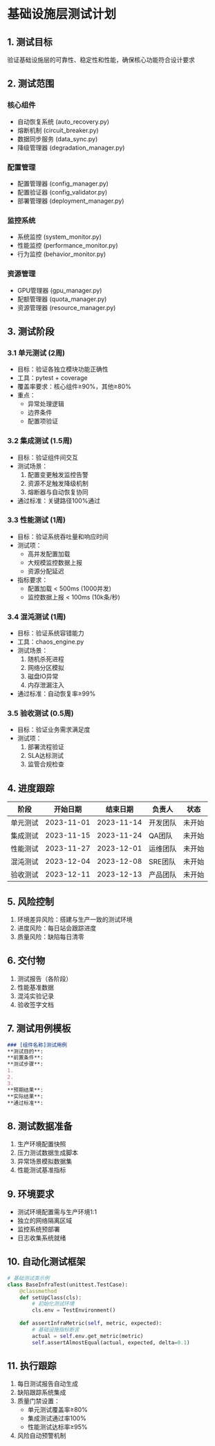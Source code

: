 # 基础设施层测试计划

## 1. 测试目标
验证基础设施层的可靠性、稳定性和性能，确保核心功能符合设计要求

## 2. 测试范围
### 核心组件
- 自动恢复系统 (auto_recovery.py)
- 熔断机制 (circuit_breaker.py) 
- 数据同步服务 (data_sync.py)
- 降级管理器 (degradation_manager.py)

### 配置管理
- 配置管理器 (config_manager.py)
- 配置验证器 (config_validator.py)
- 部署管理器 (deployment_manager.py)

### 监控系统
- 系统监控 (system_monitor.py)
- 性能监控 (performance_monitor.py)
- 行为监控 (behavior_monitor.py)

### 资源管理
- GPU管理器 (gpu_manager.py)
- 配额管理器 (quota_manager.py)
- 资源管理器 (resource_manager.py)

## 3. 测试阶段

### 3.1 单元测试 (2周)
- 目标：验证各独立模块功能正确性
- 工具：pytest + coverage
- 覆盖率要求：核心组件≥90%，其他≥80%
- 重点：
  - 异常处理逻辑
  - 边界条件
  - 配置项验证

### 3.2 集成测试 (1.5周)
- 目标：验证组件间交互
- 测试场景：
  1. 配置变更触发监控告警
  2. 资源不足触发降级机制
  3. 熔断器与自动恢复协同
- 通过标准：关键路径100%通过

### 3.3 性能测试 (1周)
- 目标：验证系统吞吐量和响应时间
- 测试项：
  - 高并发配置加载
  - 大规模监控数据上报
  - 资源分配延迟
- 指标要求：
  - 配置加载 < 500ms (1000并发)
  - 监控数据上报 < 100ms (10k条/秒)

### 3.4 混沌测试 (1周)
- 目标：验证系统容错能力
- 工具：chaos_engine.py
- 测试场景：
  1. 随机杀死进程
  2. 网络分区模拟
  3. 磁盘IO异常
  4. 内存泄漏注入
- 通过标准：自动恢复率≥99%

### 3.5 验收测试 (0.5周)
- 目标：验证业务需求满足度
- 测试项：
  1. 部署流程验证
  2. SLA达标测试
  3. 监管合规检查

## 4. 进度跟踪

| 阶段        | 开始日期   | 结束日期   | 负责人   | 状态     |
|-------------|------------|------------|----------|----------|
| 单元测试    | 2023-11-01 | 2023-11-14 | 开发团队 | 未开始   |
| 集成测试    | 2023-11-15 | 2023-11-24 | QA团队   | 未开始   |
| 性能测试    | 2023-11-27 | 2023-12-01 | 运维团队 | 未开始   |
| 混沌测试    | 2023-12-04 | 2023-12-08 | SRE团队  | 未开始   |
| 验收测试    | 2023-12-11 | 2023-12-13 | 产品团队 | 未开始   |

## 5. 风险控制
1. 环境差异风险：搭建与生产一致的测试环境
2. 进度风险：每日站会跟踪进度
3. 质量风险：缺陷每日清零

## 6. 交付物
1. 测试报告（各阶段）
2. 性能基准数据
3. 混沌实验记录
4. 验收签字文档

## 7. 测试用例模板
```markdown
### [组件名称]测试用例
**测试目的**:
**前置条件**:
**测试步骤**:
1. 
2. 
3. 
**预期结果**:
**实际结果**:
**通过标准**:
```

## 8. 测试数据准备
1. 生产环境配置快照
2. 压力测试数据生成脚本
3. 异常场景模拟数据集
4. 性能测试基准指标

## 9. 环境要求
- 测试环境配置需与生产环境1:1
- 独立的网络隔离区域
- 监控系统预部署
- 日志收集系统就绪

## 10. 自动化测试框架
```python
# 基础测试类示例
class BaseInfraTest(unittest.TestCase):
    @classmethod
    def setUpClass(cls):
        # 初始化测试环境
        cls.env = TestEnvironment()
        
    def assertInfraMetric(self, metric, expected):
        # 基础设施指标断言
        actual = self.env.get_metric(metric)
        self.assertAlmostEqual(actual, expected, delta=0.1)
```

## 11. 执行跟踪
1. 每日测试报告自动生成
2. 缺陷跟踪系统集成
3. 质量门禁设置：
   - 单元测试覆盖率≥80%
   - 集成测试通过率100%
   - 性能测试达标率≥95%
4. 风险自动预警机制
